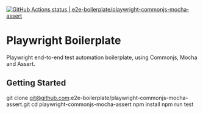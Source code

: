 [![GitHub Actions status | e2e-boilerplate/playwright-commonjs-mocha-assert](https://github.com/e2e-boilerplate/playwright-commonjs-mocha-assert/workflows/playwright-commonjs-mocha-assert/badge.svg)](https://github.com/e2e-boilerplate/playwright-commonjs-mocha-assert/actions?workflow=playwright-commonjs-mocha-assert)

# Playwright Boilerplate

Playwright end-to-end test automation boilerplate, using Commonjs, Mocha and Assert.

## Getting Started

git clone git@github.com:e2e-boilerplate/playwright-commonjs-mocha-assert.git
cd playwright-commonjs-mocha-assert
npm install
npm run test
